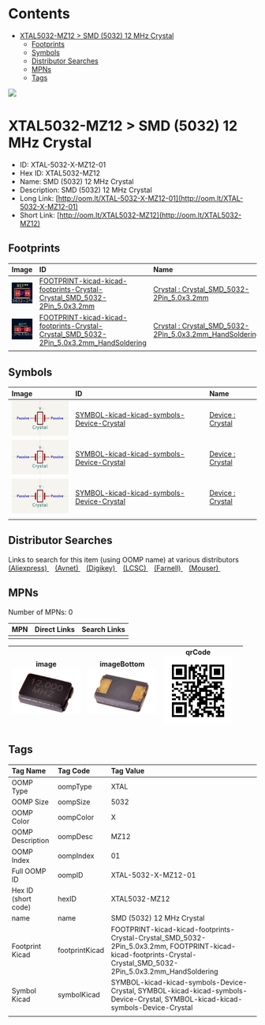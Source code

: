 



Contents
========

* [XTAL5032-MZ12 > SMD (5032) 12 MHz Crystal](#xtal5032-mz12--smd-5032-12-mhz-crystal)
	* [Footprints](#footprints)
	* [Symbols](#symbols)
	* [Distributor Searches](#distributor-searches)
	* [MPNs](#mpns)
	* [Tags](#tags)
  
![][im]
# XTAL5032-MZ12 > SMD (5032) 12 MHz Crystal

- ID: XTAL-5032-X-MZ12-01
- Hex ID: XTAL5032-MZ12
- Name: SMD (5032) 12 MHz Crystal
- Description: SMD (5032) 12 MHz Crystal
- Long Link: [http://oom.lt/XTAL-5032-X-MZ12-01](http://oom.lt/XTAL-5032-X-MZ12-01)
- Short Link: [http://oom.lt/XTAL5032-MZ12](http://oom.lt/XTAL5032-MZ12)

## Footprints
  

|Image|ID|Name|
| :--- | :--- | :--- |
|[![](https://raw.githubusercontent.com/oomlout/oomlout_OOMP_eda_V2/main/FOOTPRINT/kicad/kicad-footprints/Crystal/Crystal_SMD_5032-2Pin_5.0x3.2mm/image_140.png)](https://github.com/oomlout/oomlout_OOMP_eda_V2/tree/main/FOOTPRINT/kicad/kicad-footprints/Crystal/Crystal_SMD_5032-2Pin_5.0x3.2mm/)|[FOOTPRINT-kicad-kicad-footprints-Crystal-Crystal_SMD_5032-2Pin_5.0x3.2mm](https://github.com/oomlout/oomlout_OOMP_eda_V2/tree/main/FOOTPRINT/kicad/kicad-footprints/Crystal/Crystal_SMD_5032-2Pin_5.0x3.2mm/)|[Crystal : Crystal_SMD_5032-2Pin_5.0x3.2mm](https://github.com/oomlout/oomlout_OOMP_eda_V2/tree/main/FOOTPRINT/kicad/kicad-footprints/Crystal/Crystal_SMD_5032-2Pin_5.0x3.2mm/)|
|[![](https://raw.githubusercontent.com/oomlout/oomlout_OOMP_eda_V2/main/FOOTPRINT/kicad/kicad-footprints/Crystal/Crystal_SMD_5032-2Pin_5.0x3.2mm_HandSoldering/image_140.png)](https://github.com/oomlout/oomlout_OOMP_eda_V2/tree/main/FOOTPRINT/kicad/kicad-footprints/Crystal/Crystal_SMD_5032-2Pin_5.0x3.2mm_HandSoldering/)|[FOOTPRINT-kicad-kicad-footprints-Crystal-Crystal_SMD_5032-2Pin_5.0x3.2mm_HandSoldering](https://github.com/oomlout/oomlout_OOMP_eda_V2/tree/main/FOOTPRINT/kicad/kicad-footprints/Crystal/Crystal_SMD_5032-2Pin_5.0x3.2mm_HandSoldering/)|[Crystal : Crystal_SMD_5032-2Pin_5.0x3.2mm_HandSoldering](https://github.com/oomlout/oomlout_OOMP_eda_V2/tree/main/FOOTPRINT/kicad/kicad-footprints/Crystal/Crystal_SMD_5032-2Pin_5.0x3.2mm_HandSoldering/)|
||||

## Symbols
  

|Image|ID|Name|
| :--- | :--- | :--- |
|[![](https://raw.githubusercontent.com/oomlout/oomlout_OOMP_eda_V2/main/SYMBOL/kicad/kicad-symbols/Device/Crystal/image_140.png)](https://github.com/oomlout/oomlout_OOMP_eda_V2/tree/main/SYMBOL/kicad/kicad-symbols/Device/Crystal/)|[SYMBOL-kicad-kicad-symbols-Device-Crystal](https://github.com/oomlout/oomlout_OOMP_eda_V2/tree/main/SYMBOL/kicad/kicad-symbols/Device/Crystal/)|[Device : Crystal](https://github.com/oomlout/oomlout_OOMP_eda_V2/tree/main/SYMBOL/kicad/kicad-symbols/Device/Crystal/)|
|[![](https://raw.githubusercontent.com/oomlout/oomlout_OOMP_eda_V2/main/SYMBOL/kicad/kicad-symbols/Device/Crystal/image_140.png)](https://github.com/oomlout/oomlout_OOMP_eda_V2/tree/main/SYMBOL/kicad/kicad-symbols/Device/Crystal/)|[SYMBOL-kicad-kicad-symbols-Device-Crystal](https://github.com/oomlout/oomlout_OOMP_eda_V2/tree/main/SYMBOL/kicad/kicad-symbols/Device/Crystal/)|[Device : Crystal](https://github.com/oomlout/oomlout_OOMP_eda_V2/tree/main/SYMBOL/kicad/kicad-symbols/Device/Crystal/)|
|[![](https://raw.githubusercontent.com/oomlout/oomlout_OOMP_eda_V2/main/SYMBOL/kicad/kicad-symbols/Device/Crystal/image_140.png)](https://github.com/oomlout/oomlout_OOMP_eda_V2/tree/main/SYMBOL/kicad/kicad-symbols/Device/Crystal/)|[SYMBOL-kicad-kicad-symbols-Device-Crystal](https://github.com/oomlout/oomlout_OOMP_eda_V2/tree/main/SYMBOL/kicad/kicad-symbols/Device/Crystal/)|[Device : Crystal](https://github.com/oomlout/oomlout_OOMP_eda_V2/tree/main/SYMBOL/kicad/kicad-symbols/Device/Crystal/)|
||||

## Distributor Searches
  
Links to search for this item (using OOMP name) at various distributors  
[(Aliexpress) ](https://www.aliexpress.com/wholesale?SearchText=1117SMD+5032+12+MHz+Crystal)&nbsp;&nbsp;&nbsp;[(Avnet) ](https://www.avnet.com/shop/us/search/SMD+5032+12+MHz+Crystal)&nbsp;&nbsp;&nbsp;[(Digikey) ](https://www.digikey.co.uk/en/products/result?s=SMD+5032+12+MHz+Crystal)&nbsp;&nbsp;&nbsp;[(LCSC) ](https://www.lcsc.com/search?q=SMD+5032+12+MHz+Crystal)&nbsp;&nbsp;&nbsp;[(Farnell) ](https://uk.farnell.com/search?st=SMD+5032+12+MHz+Crystal)&nbsp;&nbsp;&nbsp;[(Mouser) ](https://www.mouser.com/c/?q=SMD+5032+12+MHz+Crystal)&nbsp;&nbsp;&nbsp;
## MPNs
  
Number of MPNs: 0  

|MPN|Direct Links|Search Links|
| :--- | :--- | :--- |
||||
  

|image<br>[![](https://raw.githubusercontent.com/oomlout/oomlout_OOMP_parts_V2/main/XTAL/5032/X/MZ12/01/image_140.jpg)](https://github.com/oomlout/oomlout_OOMP_parts_V2/tree/main/XTAL/5032/X/MZ12/01/image.jpg)|imageBottom<br>[![](https://raw.githubusercontent.com/oomlout/oomlout_OOMP_parts_V2/main/XTAL/5032/X/MZ12/01/image_BOTTOM_140.jpg)](https://github.com/oomlout/oomlout_OOMP_parts_V2/tree/main/XTAL/5032/X/MZ12/01/image_BOTTOM.jpg)|qrCode<br>[![](https://raw.githubusercontent.com/oomlout/oomlout_OOMP_parts_V2/main/XTAL/5032/X/MZ12/01/qrCode_140.png)](https://github.com/oomlout/oomlout_OOMP_parts_V2/tree/main/XTAL/5032/X/MZ12/01/qrCode.png)||
| :---: | :---: | :---: | :---: |

## Tags
  

|Tag Name|Tag Code|Tag Value|
| :--- | :--- | :--- |
|OOMP Type|oompType|XTAL|
|OOMP Size|oompSize|5032|
|OOMP Color|oompColor|X|
|OOMP Description|oompDesc|MZ12|
|OOMP Index|oompIndex|01|
|Full OOMP ID|oompID|XTAL-5032-X-MZ12-01|
|Hex ID (short code)|hexID|XTAL5032-MZ12|
|name|name|SMD (5032) 12 MHz Crystal|
|Footprint Kicad|footprintKicad|FOOTPRINT-kicad-kicad-footprints-Crystal-Crystal_SMD_5032-2Pin_5.0x3.2mm, FOOTPRINT-kicad-kicad-footprints-Crystal-Crystal_SMD_5032-2Pin_5.0x3.2mm_HandSoldering|
|Symbol Kicad|symbolKicad|SYMBOL-kicad-kicad-symbols-Device-Crystal, SYMBOL-kicad-kicad-symbols-Device-Crystal, SYMBOL-kicad-kicad-symbols-Device-Crystal|
||||



[im]: image_450.jpg
